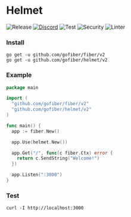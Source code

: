 # Helmet

![Release](https://img.shields.io/github/release/gofiber/helmet.svg)
[![Discord](https://img.shields.io/badge/discord-join%20channel-7289DA)](https://gofiber.io/discord)
![Test](https://github.com/gofiber/helmet/workflows/Test/badge.svg)
![Security](https://github.com/gofiber/helmet/workflows/Security/badge.svg)
![Linter](https://github.com/gofiber/helmet/workflows/Linter/badge.svg)

### Install
```
go get -u github.com/gofiber/fiber/v2
go get -u github.com/gofiber/helmet/v2
```
### Example
```go
package main

import (
  "github.com/gofiber/fiber/v2"
  "github.com/gofiber/helmet/v2"
)

func main() {
  app := fiber.New()

  app.Use(helmet.New())

  app.Get("/", func(c fiber.Ctx) error {
    return c.SendString("Welcome!")
  })

  app.Listen(":3000")
}
```
### Test
```curl
curl -I http://localhost:3000
```
